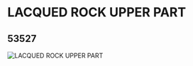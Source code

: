 # LACQUED ROCK UPPER PART
## 53527
![LACQUED ROCK UPPER PART](https://lc-www-live-s.legocdn.com/media/bricks/5/2/4272824.jpg)